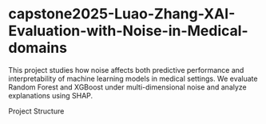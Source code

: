 # capstone2025-Luao-Zhang-XAI-Evaluation-with-Noise-in-Medical-domains
This project studies how noise affects both predictive performance and interpretability of machine learning models in medical settings. We evaluate Random Forest and XGBoost under multi-dimensional noise and analyze explanations using SHAP.

Project Structure
